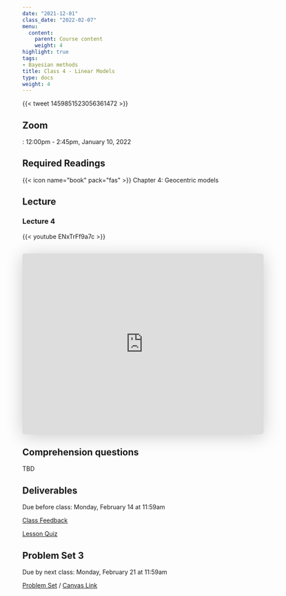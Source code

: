 ```yaml
---
date: "2021-12-01"
class_date: "2022-02-07"
menu:
  content:
    parent: Course content
    weight: 4
highlight: true
tags:
- Bayesian methods
title: Class 4 - Linear Models
type: docs
weight: 4
---
```


{{< tweet 1459851523056361472 >}}

## Zoom

<a href="https://uncc.zoom.us/j/93339403054"><i class="fas fa-video fa-lg"></i></a>: 12:00pm - 2:45pm, January 10, 2022

## Required Readings

{{< icon name="book" pack="fas" >}} Chapter 4: Geocentric models

<!--more-->

## Lecture

### Lecture 4

{{< youtube ENxTrFf9a7c >}}

<br>

<iframe class="speakerdeck-iframe" frameborder="0" src="https://speakerdeck.com/player/a176e2b36674464581c6aecfd770f97f" title="L04 Statistical Rethinking Winter 2019" allowfullscreen="true" mozallowfullscreen="true" webkitallowfullscreen="true" style="border: 0px; background: padding-box padding-box rgba(0, 0, 0, 0.1); margin: 0px; padding: 0px; border-radius: 6px; box-shadow: rgba(0, 0, 0, 0.2) 0px 5px 40px; width: 560px; height: 420px;" data-ratio="1.3333333333333333"></iframe>

<br>

## Comprehension questions

TBD

## Deliverables

Due before class: Monday, February 14 at 11:59am 

<a href="https://forms.gle/zMipNzav3BCL3Rwy9"><i class="fas fa-comment fa-lg"></i>  Class Feedback</a>

<a href="https://uncc.instructure.com/courses/171000/quizzes/331403"><i class="fas fa-question fa-lg"></i>  Lesson Quiz</a>

## Problem Set 3

Due by next class: Monday, February 21 at 11:59am

<a href="{{ .Site.baseurl }}/assignment/03-problem-set"><i class="fas fa-pencil-ruler fa-lg"></i>  Problem Set</a> / [Canvas Link](https://uncc.instructure.com/courses/171000/assignments/1415434)

